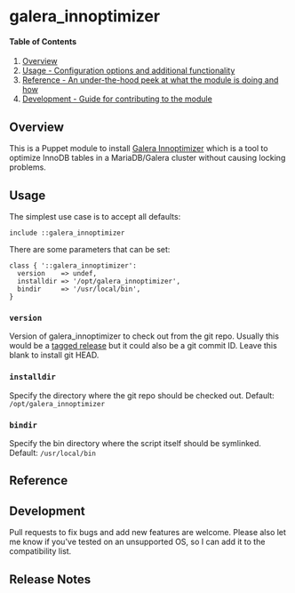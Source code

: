 # galera_innoptimizer

#### Table of Contents

1. [Overview](#overview)
2. [Usage - Configuration options and additional functionality](#usage)
3. [Reference - An under-the-hood peek at what the module is doing and how](#reference)
5. [Development - Guide for contributing to the module](#development)

## Overview

This is a Puppet module to install [Galera Innoptimizer](https://github.com/deimosfr/galera_innoptimizer)
which is a tool to optimize InnoDB tables in a MariaDB/Galera cluster without
causing locking problems.

## Usage

The simplest use case is to accept all defaults:

```puppet
include ::galera_innoptimizer
```

There are some parameters that can be set:

```puppet
class { '::galera_innoptimizer':
  version    => undef,
  installdir => '/opt/galera_innoptimizer',
  bindir     => '/usr/local/bin',
}
```

### `version`

Version of galera_innoptimizer to check out from the git repo. Usually this would be a
[tagged release](https://github.com/deimosfr/galera_innoptimizer/releases) but it could
also be a git commit ID. Leave this blank to install git HEAD.

### `installdir`

Specify the directory where the git repo should be checked out. Default: `/opt/galera_innoptimizer`

### `bindir`

Specify the bin directory where the script itself should be symlinked. Default: `/usr/local/bin`

## Reference

## Development

Pull requests to fix bugs and add new features are welcome. Please also let me know if you've tested
on an unsupported OS, so I can add it to the compatibility list.

## Release Notes
